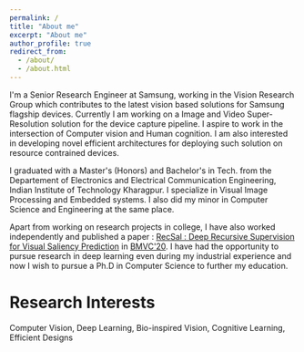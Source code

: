 ```yaml
---
permalink: /
title: "About me"
excerpt: "About me"
author_profile: true
redirect_from: 
  - /about/
  - /about.html
---
```

I'm a Senior Research Engineer at Samsung, working in the Vision Research Group which contributes to the latest vision based solutions for Samsung flagship devices. Currently I am working on a Image and Video Super-Resolution solution for the device capture pipeline. I aspire to work in the intersection of Computer vision and Human cognition. I am also interested in developing novel efficient architectures for deploying such solution on resource contrained devices.

I graduated with a Master's (Honors) and Bachelor's in Tech. from the Departement of Electronics and Electrical Communication Engineering, Indian Institute of Technology Kharagpur. I specialize in Visual Image Processing and Embedded systems. I also did my minor in Computer Science and Engineering at the same place. 

Apart from working on research projects in college, I have also worked independently and published a paper : [RecSal : Deep Recursive Supervision for
Visual Saliency Prediction](https://www.bmvc2020-conference.com/assets/papers/0539.pdf) in [BMVC'20](https://www.bmvc2020-conference.com/). I have had the opportunity to pursue research in deep learning even during my industrial experience and now I wish to pursue a Ph.D in Computer Science to further my education.

Research Interests
==================
Computer Vision, Deep Learning, Bio-inspired Vision, Cognitive Learning, Efficient Designs